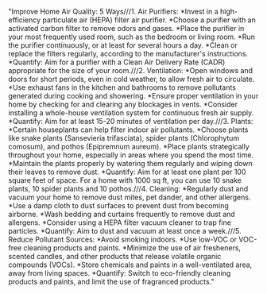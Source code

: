 "Improve Home Air Quality: 5 Ways///1. Air Purifiers: *Invest in a high-efficiency particulate air (HEPA) filter air purifier. *Choose a purifier with an activated carbon filter to remove odors and gases. *Place the purifier in your most frequently used room, such as the bedroom or living room. *Run the purifier continuously, or at least for several hours a day. *Clean or replace the filters regularly, according to the manufacturer's instructions. *Quantify: Aim for a purifier with a Clean Air Delivery Rate (CADR) appropriate for the size of your room.///2. Ventilation: *Open windows and doors for short periods, even in cold weather, to allow fresh air to circulate. *Use exhaust fans in the kitchen and bathrooms to remove pollutants generated during cooking and showering. *Ensure proper ventilation in your home by checking for and clearing any blockages in vents. *Consider installing a whole-house ventilation system for continuous fresh air supply. *Quantify: Aim for at least 15-20 minutes of ventilation per day.///3. Plants: *Certain houseplants can help filter indoor air pollutants. *Choose plants like snake plants (Sansevieria trifasciata), spider plants (Chlorophytum comosum), and pothos (Epipremnum aureum). *Place plants strategically throughout your home, especially in areas where you spend the most time. *Maintain the plants properly by watering them regularly and wiping down their leaves to remove dust. *Quantify: Aim for at least one plant per 100 square feet of space. For a home with 1000 sq ft, you can use 10 snake plants, 10 spider plants and 10 pothos.///4. Cleaning: *Regularly dust and vacuum your home to remove dust mites, pet dander, and other allergens. *Use a damp cloth to dust surfaces to prevent dust from becoming airborne. *Wash bedding and curtains frequently to remove dust and allergens. *Consider using a HEPA filter vacuum cleaner to trap fine particles. *Quantify: Aim to dust and vacuum at least once a week.///5. Reduce Pollutant Sources: *Avoid smoking indoors. *Use low-VOC or VOC-free cleaning products and paints. *Minimize the use of air fresheners, scented candles, and other products that release volatile organic compounds (VOCs). *Store chemicals and paints in a well-ventilated area, away from living spaces. *Quantify: Switch to eco-friendly cleaning products and paints, and limit the use of fragranced products."